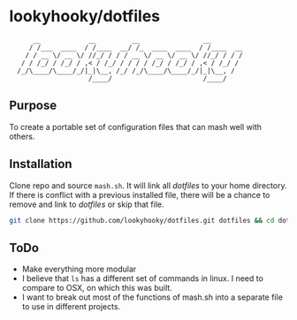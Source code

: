 # lookyhooky/dotfiles

```
      __            __         __                __
     / /___  ____  / /____  __/ /_  ____  ____  / /____  __
    / / __ \/ __ \/ //_/ / / / __ \/ __ \/ __ \/ //_/ / / /
   / / /_/ / /_/ / ,< / /_/ / / / / /_/ / /_/ / ,< / /_/ /
  /_/\____/\____/_/|_|\__, /_/ /_/\____/\____/_/|_|\__, /
                    /____/                       /____/

```

## Purpose

To create a portable set of configuration files that can mash well with others.

## Installation

Clone repo and source `mash.sh`. It will link all *dotfiles* to your home directory. If there is conflict with a previous installed file, there will be a chance to remove and link to *dotfiles* or skip that file.

```bash
git clone https://github.com/lookyhooky/dotfiles.git dotfiles && cd dotfiles && source mash.sh
```

## ToDo

* Make everything more modular
* I believe that `ls` has a different set of commands in linux. I need to compare to OSX, on which this was built.
* I want to break out most of the functions of mash.sh into a separate file to use in different projects.
